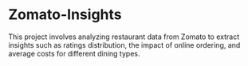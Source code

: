# Zomato-Insights
This project involves analyzing restaurant data from Zomato to extract insights such as ratings distribution, the impact of online ordering, and average costs for different dining types. 
